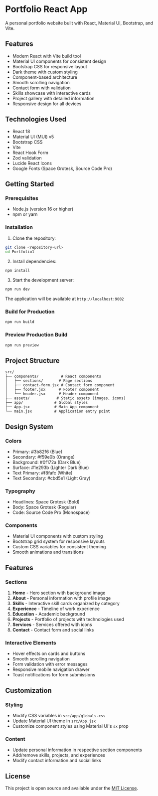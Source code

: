 # Portfolio React App

A personal portfolio website built with React, Material UI, Bootstrap, and Vite.

## Features

- Modern React with Vite build tool
- Material UI components for consistent design
- Bootstrap CSS for responsive layout
- Dark theme with custom styling
- Component-based architecture
- Smooth scrolling navigation
- Contact form with validation
- Skills showcase with interactive cards
- Project gallery with detailed information
- Responsive design for all devices

## Technologies Used

- React 18
- Material UI (MUI) v5
- Bootstrap CSS
- Vite
- React Hook Form
- Zod validation
- Lucide React Icons
- Google Fonts (Space Grotesk, Source Code Pro)

## Getting Started

### Prerequisites

- Node.js (version 16 or higher)
- npm or yarn

### Installation

1. Clone the repository:
```bash
git clone <repository-url>
cd Portfolio1
```

2. Install dependencies:
```bash
npm install
```

3. Start the development server:
```bash
npm run dev
```

The application will be available at `http://localhost:9002`

### Build for Production

```bash
npm run build
```

### Preview Production Build

```bash
npm run preview
```

## Project Structure

```
src/
├── components/          # React components
│   ├── sections/       # Page sections
│   ├── contact-form.jsx # Contact form component
│   ├── footer.jsx      # Footer component
│   └── header.jsx      # Header component
├── assets/            # Static assets (images, icons)
├── app/              # Global styles
├── App.jsx           # Main App component
└── main.jsx          # Application entry point
```

## Design System

### Colors
- Primary: #3b82f6 (Blue)
- Secondary: #f59e0b (Orange)
- Background: #0f172a (Dark Blue)
- Surface: #1e293b (Lighter Dark Blue)
- Text Primary: #f8fafc (White)
- Text Secondary: #cbd5e1 (Light Gray)

### Typography
- Headlines: Space Grotesk (Bold)
- Body: Space Grotesk (Regular)
- Code: Source Code Pro (Monospace)

### Components
- Material UI components with custom styling
- Bootstrap grid system for responsive layouts
- Custom CSS variables for consistent theming
- Smooth animations and transitions

## Features

### Sections
1. **Home** - Hero section with background image
2. **About** - Personal information with profile image
3. **Skills** - Interactive skill cards organized by category
4. **Experience** - Timeline of work experience
5. **Education** - Academic background
6. **Projects** - Portfolio of projects with technologies used
7. **Services** - Services offered with icons
8. **Contact** - Contact form and social links

### Interactive Elements
- Hover effects on cards and buttons
- Smooth scrolling navigation
- Form validation with error messages
- Responsive mobile navigation drawer
- Toast notifications for form submissions

## Customization

### Styling
- Modify CSS variables in `src/app/globals.css`
- Update Material UI theme in `src/App.jsx`
- Customize component styles using Material UI's `sx` prop

### Content
- Update personal information in respective section components
- Add/remove skills, projects, and experiences
- Modify contact information and social links

## License

This project is open source and available under the [MIT License](LICENSE).
